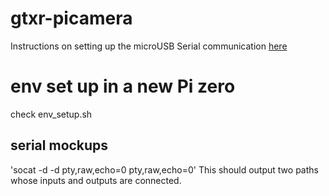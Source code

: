 # gtxr-picamera
Instructions on setting up the microUSB Serial communication [here](https://github.com/macij1/gtxr-picamera/blob/main/USB-gadgetmode.md)

# env set up in a new Pi zero
check env_setup.sh

## serial mockups
'socat -d -d pty,raw,echo=0 pty,raw,echo=0'
This should output two paths whose inputs and outputs are connected.